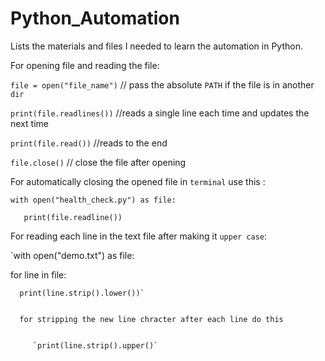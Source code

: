 # Python_Automation
Lists the materials and files I needed to learn the automation in Python.

For opening file and reading the file:


`file = open("file_name")` // pass the absolute `PATH` if the file is in another `dir`


`print(file.readlines())` //reads a single line each time and updates the next time


`print(file.read())` //reads to the end 


`file.close()` // close the file after opening 

For automatically closing the opened file in `terminal` use this :


`with open("health_check.py") as file:`


`   print(file.readline())`


For reading each line in the text file after making it `upper case`:


`with open("demo.txt") as file:


   for line in file:
   
   
      print(line.strip().lower())`
      
      
      for stripping the new line chracter after each line do this 
      
      
         `print(line.strip().upper()`
        
